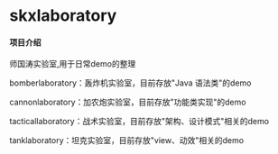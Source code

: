 # skxlaboratory

#### 项目介绍
师国涛实验室,用于日常demo的整理

bomberlaboratory：轰炸机实验室，目前存放"Java 语法类"的demo

cannonlaboratory：加农炮实验室，目前存放"功能类实现"的demo

tacticallaboratory：战术实验室，目前存放"架构、设计模式"相关的demo

tanklaboratory：坦克实验室，目前存放"view、动效"相关的demo
